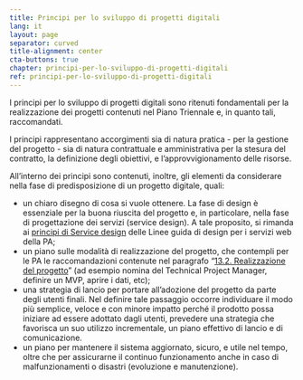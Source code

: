```yaml
---
title: Principi per lo sviluppo di progetti digitali
lang: it
layout: page
separator: curved
title-alignment: center
cta-buttons: true
chapter: principi-per-lo-sviluppo-di-progetti-digitali
ref: principi-per-lo-sviluppo-di-progetti-digitali
---
```

I principi per lo sviluppo di progetti digitali sono ritenuti fondamentali per la realizzazione dei progetti contenuti nel Piano Triennale e, in quanto tali, raccomandati.

I principi rappresentano accorgimenti sia di natura pratica - per la gestione del progetto - sia di natura contrattuale e amministrativa per la stesura del contratto, la definizione degli obiettivi, e l’approvvigionamento delle risorse.

All’interno dei principi sono contenuti, inoltre, gli elementi da considerare nella fase di predisposizione di un progetto digitale, quali:
- un chiaro disegno di cosa si vuole ottenere. La fase di design è essenziale per la buona riuscita del progetto e, in particolare, nella fase di progettazione dei servizi (service design). A tale proposito, si rimanda ai [principi di Service design](https://designers.italia.it/service-design/) delle Linee guida di design per i servizi web della PA;
- un piano sulle modalità di realizzazione del progetto, che contempli per le PA le raccomandazioni contenute nel paragrafo “[13.2. Realizzazione del progetto](https://pianotriennale-ict.readthedocs.io/it/latest/doc/13_principi-per-lo-sviluppo-di-progetti-digitali.html#realizzazione-del-progetto)” (ad esempio nomina del Technical Project Manager, definire un MVP, aprire i dati, etc);
- una strategia di lancio per portare all’adozione del progetto da parte degli utenti finali. Nel definire tale passaggio occorre individuare il modo più semplice, veloce e con minore impatto perché il prodotto possa iniziare ad essere adottato dagli utenti, prevedere una strategia che favorisca un suo utilizzo incrementale, un piano effettivo di lancio e di comunicazione.
- un piano per mantenere il sistema aggiornato, sicuro, e utile nel tempo, oltre che per assicurarne il continuo funzionamento anche in caso di malfunzionamenti o disastri (evoluzione e manutenzione).
